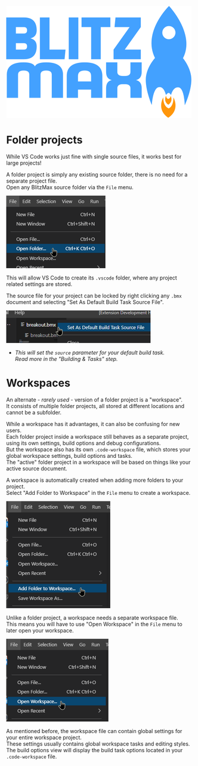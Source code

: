 ![BlitzMax Logo](../media/blitzmax_title.svg)

# Folder projects

While VS Code works just fine with single source files, it works best for large projects!

A folder project is simply any existing source folder, there is no need for a separate project file.\
Open any BlitzMax source folder via the `File` menu.

![Open Folder](../media/open_folder.png)

This will allow VS Code to create its `.vscode` folder, where any project related settings are stored.

The source file for your project can be locked by right clicking any `.bmx` document and selecting "Set As Default Build Task Source File".

![Set Source](../media/set_source.png)

* _This will set the `source` parameter for your default build task.\
Read more in the "Building & Tasks" step._

# Workspaces

An alternate - _rarely used_ - version of a folder project is a "workspace".\
It consists of multiple folder projects, all stored at different locations and cannot be a subfolder.

While a workspace has it advantages, it can also be confusing for new users.\
Each folder project inside a workspace still behaves as a separate project, using its own settings, build options and debug configurations.\
But the workspace also has its own `.code-workspace` file, which stores your global workspace settings, build options and tasks.\
The "active" folder project in a workspace will be based on things like your active source document.

A workspace is automatically created when adding more folders to your project.\
Select "Add Folder to Workspace" in the `File` menu to create a workspace.

![Add Folder](../media/add_folder.png)

Unlike a folder project, a workspace needs a separate workspace file.\
This means you will have to use "Open Workspace" in the `File` menu to later open your workspace.

![Open Workspace](../media/open_workspace.png)

As mentioned before, the workspace file can contain global settings for your entire workspace project.\
These settings usually contains global workspace tasks and editing styles.\
The build options view will display the build task options located in your `.code-workspace` file.